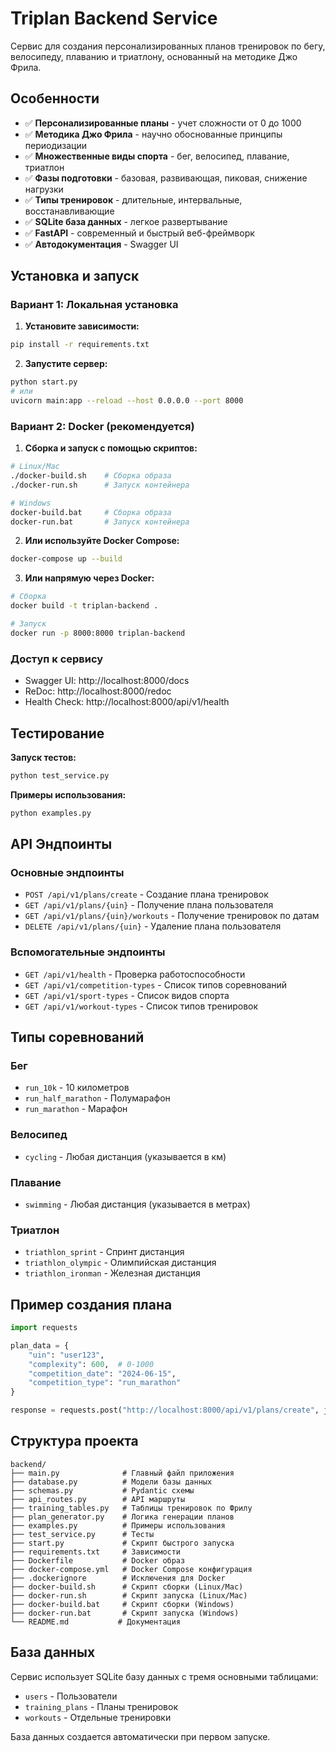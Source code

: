 # Triplan Backend Service

Сервис для создания персонализированных планов тренировок по бегу, велосипеду, плаванию и триатлону, основанный на методике Джо Фрила.

## Особенности

- ✅ **Персонализированные планы** - учет сложности от 0 до 1000
- ✅ **Методика Джо Фрила** - научно обоснованные принципы периодизации
- ✅ **Множественные виды спорта** - бег, велосипед, плавание, триатлон
- ✅ **Фазы подготовки** - базовая, развивающая, пиковая, снижение нагрузки
- ✅ **Типы тренировок** - длительные, интервальные, восстанавливающие
- ✅ **SQLite база данных** - легкое развертывание
- ✅ **FastAPI** - современный и быстрый веб-фреймворк
- ✅ **Автодокументация** - Swagger UI

## Установка и запуск

### Вариант 1: Локальная установка

1. **Установите зависимости:**
```bash
pip install -r requirements.txt
```

2. **Запустите сервер:**
```bash
python start.py
# или
uvicorn main:app --reload --host 0.0.0.0 --port 8000
```

### Вариант 2: Docker (рекомендуется)

1. **Сборка и запуск с помощью скриптов:**
```bash
# Linux/Mac
./docker-build.sh    # Сборка образа
./docker-run.sh      # Запуск контейнера

# Windows
docker-build.bat     # Сборка образа
docker-run.bat       # Запуск контейнера
```

2. **Или используйте Docker Compose:**
```bash
docker-compose up --build
```

3. **Или напрямую через Docker:**
```bash
# Сборка
docker build -t triplan-backend .

# Запуск
docker run -p 8000:8000 triplan-backend
```

### Доступ к сервису
- Swagger UI: http://localhost:8000/docs
- ReDoc: http://localhost:8000/redoc
- Health Check: http://localhost:8000/api/v1/health

## Тестирование

**Запуск тестов:**
```bash
python test_service.py
```

**Примеры использования:**
```bash
python examples.py
```

## API Эндпоинты

### Основные эндпоинты
- `POST /api/v1/plans/create` - Создание плана тренировок
- `GET /api/v1/plans/{uin}` - Получение плана пользователя
- `GET /api/v1/plans/{uin}/workouts` - Получение тренировок по датам
- `DELETE /api/v1/plans/{uin}` - Удаление плана пользователя

### Вспомогательные эндпоинты
- `GET /api/v1/health` - Проверка работоспособности
- `GET /api/v1/competition-types` - Список типов соревнований
- `GET /api/v1/sport-types` - Список видов спорта
- `GET /api/v1/workout-types` - Список типов тренировок

## Типы соревнований

### Бег
- `run_10k` - 10 километров
- `run_half_marathon` - Полумарафон  
- `run_marathon` - Марафон

### Велосипед
- `cycling` - Любая дистанция (указывается в км)

### Плавание  
- `swimming` - Любая дистанция (указывается в метрах)

### Триатлон
- `triathlon_sprint` - Спринт дистанция
- `triathlon_olympic` - Олимпийская дистанция
- `triathlon_ironman` - Железная дистанция

## Пример создания плана

```python
import requests

plan_data = {
    "uin": "user123",
    "complexity": 600,  # 0-1000
    "competition_date": "2024-06-15",
    "competition_type": "run_marathon"
}

response = requests.post("http://localhost:8000/api/v1/plans/create", json=plan_data)
```

## Структура проекта

```
backend/
├── main.py              # Главный файл приложения
├── database.py          # Модели базы данных
├── schemas.py           # Pydantic схемы
├── api_routes.py        # API маршруты
├── training_tables.py   # Таблицы тренировок по Фрилу
├── plan_generator.py    # Логика генерации планов
├── examples.py          # Примеры использования
├── test_service.py      # Тесты
├── start.py             # Скрипт быстрого запуска
├── requirements.txt     # Зависимости
├── Dockerfile           # Docker образ
├── docker-compose.yml   # Docker Compose конфигурация
├── .dockerignore        # Исключения для Docker
├── docker-build.sh      # Скрипт сборки (Linux/Mac)
├── docker-run.sh        # Скрипт запуска (Linux/Mac)
├── docker-build.bat     # Скрипт сборки (Windows)
├── docker-run.bat       # Скрипт запуска (Windows)
└── README.md           # Документация
```

## База данных

Сервис использует SQLite базу данных с тремя основными таблицами:
- `users` - Пользователи
- `training_plans` - Планы тренировок  
- `workouts` - Отдельные тренировки

База данных создается автоматически при первом запуске.
